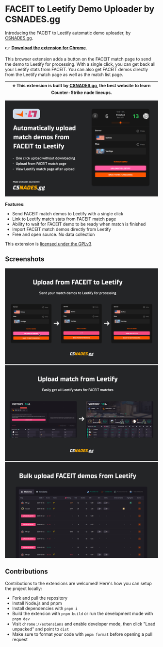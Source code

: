 # FACEIT to Leetify Demo Uploader by CSNADES.gg

Introducing the FACEIT to Leetify automatic demo uploader, by [CSNADES.gg](https://csnades.gg).

👉 [**Download the extension for Chrome**](https://chromewebstore.google.com/detail/faceit-to-leetify-demo-up/jiphjfgegfhcophdoacldbcpakmoacnc).

This browser extension adds a button on the FACEIT match page to send the demo to Leetify for processing. With a single click, you can get back all your Leetify stats from FACEIT. You can also get FACEIT demos directly from the Leetify match page as well as the match list page.

| ⭐ This extension is built by [CSNADES.gg](https://csnades.gg), the best website to learn Counter-Strike nade lineups. |
| ---------------------------------------------------------------------------------------------------------------------- |

![](.github/Screenshot%201.png)

**Features:**

- Send FACEIT match demos to Leetify with a single click
- Link to Leetify match stats from FACEIT match page
- Ability to wait for FACEIT demo to be ready when match is finished
- Import FACEIT match demos directly from Leetify
- Free and open source. No data collection

This extension is [licensed under the GPLv3](./LICENSE).

## Screenshots

![](.github/Screenshot%202.png)
![](.github/Screenshot%203.png)
![](.github/Screenshot%204.png)

## Contributions

Contributions to the extensions are welcomed! Here's how you can setup the project locally:

- Fork and pull the repository
- Install Node.js and pnpm
- Install dependencies with `pnpm i`
- Build the extension with `pnpm build` or run the development mode with `pnpm dev`
- Visit `chrome://extensions` and enable developer mode, then click "Load unpacked" and point to `dist`
- Make sure to format your code with `pnpm format` before opening a pull request
